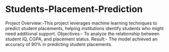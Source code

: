 # Students-Placement-Prediction
Project Overview:-This project leverages machine learning techniques to predict student placements, helping institutions identify students who might need additional support.  Objectives:- To analyze the relationship between student IQ, CGPA, and placement status. Result:- The model achieved an accuracy of 90% in predicting student placements.
